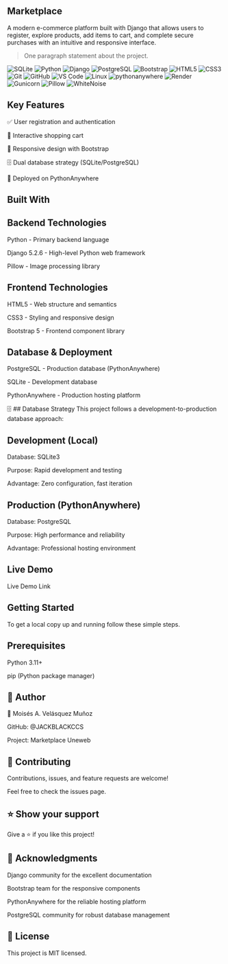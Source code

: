 

## Marketplace 

A modern e-commerce platform built with Django that allows users to register, explore products, add items to cart, and complete secure purchases with an intuitive and responsive interface.


> One paragraph statement about the project.


![SQLite](https://img.shields.io/badge/sqlite-003B57?style=for-the-badge&logo=sqlite&logoColor=white)
![Python](https://img.shields.io/badge/python-3776AB?style=for-the-badge&logo=python&logoColor=white)
![Django](https://img.shields.io/badge/django-092E20?style=for-the-badge&logo=django&logoColor=white)
![PostgreSQL](https://img.shields.io/badge/postgresql-4169E1?style=for-the-badge&logo=postgresql&logoColor=white)
![Bootstrap](https://img.shields.io/badge/bootstrap-7952B3?style=for-the-badge&logo=bootstrap&logoColor=white)
![HTML5](https://img.shields.io/badge/html%205-E34F26?style=for-the-badge&logo=html5&logoColor=white)
![CSS3](https://img.shields.io/badge/css%203-1572B6?style=for-the-badge&logo=css3&logoColor=white)
![Git](https://img.shields.io/badge/git-F05032?style=for-the-badge&logo=git&logoColor=white)
![GitHub](https://img.shields.io/badge/github-181717?style=for-the-badge&logo=github&logoColor=white)
![VS Code](https://img.shields.io/badge/visual%20studio%20code-007ACC?style=for-the-badge&logo=visualstudiocode&logoColor=white)
![Linux](https://img.shields.io/badge/linux-FCC624?style=for-the-badge&logo=linux&logoColor=black)
![pythonanywhere](https://img.shields.io/badge/pythonanywhere-5A9BD3?style=for-the-badge&logo=python&logoColor=white)
![Render](https://img.shields.io/badge/render-46E3B7?style=for-the-badge&logo=render&logoColor=white)
![Gunicorn](https://img.shields.io/badge/gunicorn-499848?style=for-the-badge&logo=gunicorn&logoColor=white)
![Pillow](https://img.shields.io/badge/pillow-8F2B2B?style=for-the-badge&logo=pillow&logoColor=white)
![WhiteNoise](https://img.shields.io/badge/whitenoise-whitenoise?style=for-the-badge&logo=whitenoise&logoColor=white)



 ## Key Features
 
✅ User registration and authentication

🛒 Interactive shopping cart

📱 Responsive design with Bootstrap

🗄️ Dual database strategy (SQLite/PostgreSQL)

🚀 Deployed on PythonAnywhere

## Built With

## Backend Technologies

Python - Primary backend language

Django 5.2.6 - High-level Python web framework

Pillow - Image processing library

## Frontend Technologies

HTML5 - Web structure and semantics

CSS3 - Styling and responsive design

Bootstrap 5 - Frontend component library

## Database & Deployment

PostgreSQL - Production database (PythonAnywhere)

SQLite - Development database

PythonAnywhere - Production hosting platform

🗄️ ##  Database Strategy
This project follows a development-to-production database approach:

## Development (Local)
Database: SQLite3

Purpose: Rapid development and testing

Advantage: Zero configuration, fast iteration

## Production (PythonAnywhere)
Database: PostgreSQL

Purpose: High performance and reliability

Advantage: Professional hosting environment

## Live Demo

Live Demo Link

## Getting Started

To get a local copy up and running follow these simple steps.

## Prerequisites

Python 3.11+

pip (Python package manager)

## 👥 Author
👤 Moisés A. Velásquez Muñoz

GitHub: @JACKBLACKCCS

Project: Marketplace Uneweb

## 🤝 Contributing

Contributions, issues, and feature requests are welcome!

Feel free to check the issues page.

## ⭐ Show your support

Give a ⭐️ if you like this project!

## 🙏 Acknowledgments

Django community for the excellent documentation

Bootstrap team for the responsive components

PythonAnywhere for the reliable hosting platform

PostgreSQL community for robust database management

## 📝 License
This project is MIT licensed.
